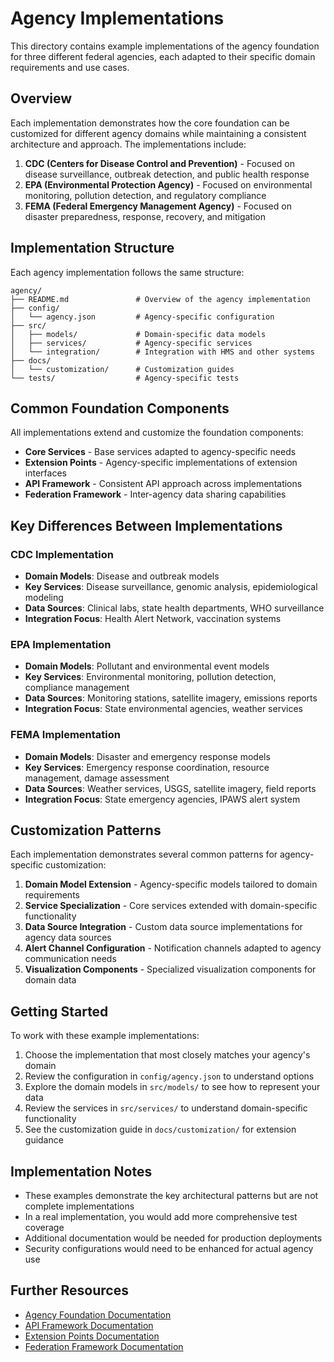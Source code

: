 # Agency Implementations

This directory contains example implementations of the agency foundation for three different federal agencies, each adapted to their specific domain requirements and use cases.

## Overview

Each implementation demonstrates how the core foundation can be customized for different agency domains while maintaining a consistent architecture and approach. The implementations include:

1. **CDC (Centers for Disease Control and Prevention)** - Focused on disease surveillance, outbreak detection, and public health response
2. **EPA (Environmental Protection Agency)** - Focused on environmental monitoring, pollution detection, and regulatory compliance
3. **FEMA (Federal Emergency Management Agency)** - Focused on disaster preparedness, response, recovery, and mitigation

## Implementation Structure

Each agency implementation follows the same structure:

```
agency/
├── README.md               # Overview of the agency implementation
├── config/
│   └── agency.json         # Agency-specific configuration
├── src/
│   ├── models/             # Domain-specific data models
│   ├── services/           # Agency-specific services 
│   └── integration/        # Integration with HMS and other systems
├── docs/
│   └── customization/      # Customization guides
└── tests/                  # Agency-specific tests
```

## Common Foundation Components

All implementations extend and customize the foundation components:

- **Core Services** - Base services adapted to agency-specific needs
- **Extension Points** - Agency-specific implementations of extension interfaces
- **API Framework** - Consistent API approach across implementations
- **Federation Framework** - Inter-agency data sharing capabilities

## Key Differences Between Implementations

### CDC Implementation

- **Domain Models**: Disease and outbreak models
- **Key Services**: Disease surveillance, genomic analysis, epidemiological modeling
- **Data Sources**: Clinical labs, state health departments, WHO surveillance
- **Integration Focus**: Health Alert Network, vaccination systems

### EPA Implementation

- **Domain Models**: Pollutant and environmental event models
- **Key Services**: Environmental monitoring, pollution detection, compliance management
- **Data Sources**: Monitoring stations, satellite imagery, emissions reports
- **Integration Focus**: State environmental agencies, weather services

### FEMA Implementation

- **Domain Models**: Disaster and emergency response models
- **Key Services**: Emergency response coordination, resource management, damage assessment
- **Data Sources**: Weather services, USGS, satellite imagery, field reports
- **Integration Focus**: State emergency agencies, IPAWS alert system

## Customization Patterns

Each implementation demonstrates several common patterns for agency-specific customization:

1. **Domain Model Extension** - Agency-specific models tailored to domain requirements
2. **Service Specialization** - Core services extended with domain-specific functionality
3. **Data Source Integration** - Custom data source implementations for agency data sources
4. **Alert Channel Configuration** - Notification channels adapted to agency communication needs
5. **Visualization Components** - Specialized visualization components for domain data

## Getting Started

To work with these example implementations:

1. Choose the implementation that most closely matches your agency's domain
2. Review the configuration in `config/agency.json` to understand options
3. Explore the domain models in `src/models/` to see how to represent your data
4. Review the services in `src/services/` to understand domain-specific functionality
5. See the customization guide in `docs/customization/` for extension guidance

## Implementation Notes

- These examples demonstrate the key architectural patterns but are not complete implementations
- In a real implementation, you would add more comprehensive test coverage
- Additional documentation would be needed for production deployments
- Security configurations would need to be enhanced for actual agency use

## Further Resources

- [Agency Foundation Documentation](../foundation/README.md)
- [API Framework Documentation](../foundation/api_framework/README.md)
- [Extension Points Documentation](../foundation/extension_points/README.md)
- [Federation Framework Documentation](../foundation/federation/README.md)